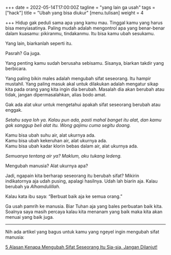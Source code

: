 +++
date = 2022-05-14T17:00:00Z
tagline = "yang lain ga usah"
tags = ["hack"]
title = "Ubah yang bisa diukur"
[menu.tulisan]
weight = 4

+++
Hidup gak peduli sama apa yang kamu mau. Tinggal kamu yang harus bisa menyiasatinya. Paling mudah adalah mengontrol apa yang benar-benar dalam kuasamu: pikiranmu, tindakanmu. Itu bisa kamu ubah sesukamu.

Yang lain, biarkanlah seperti itu.

Pasrah? Ga juga.

Yang penting kamu sudah berusaha sebisamu. Sisanya, biarkan takdir yang berbicara.

Yang paling bikin males adalah mengubah sifat seseorang. Itu hampir mustahil. Yang paling masuk akal untuk dilakukan adalah mengatur sikap kita pada orang yang kita ingin dia berubah. Masalah dia akan berubah atau tidak, jangan dipermasalahkan, alias bodo amat.

Gak ada alat ukur untuk mengetahui apakah sifat seseorang berubah atau enggak.

_Setahu saya loh ya. Kalau pun ada, pasti mahal banget itu alat, dan kamu gak sanggup beli alat itu. Wong gajimu cuma segitu doang._

Kamu bisa ubah suhu air, alat ukurnya ada.  
Kamu bisa ubah kekeruhan air, alat ukurnya ada.  
Kamu bisa ubah kadar klorin bebas dalam air, alat ukurnya ada.

_Semuanya tentang air ya? Maklum, aku tukang ledeng._

Mengubah manusia? Alat ukurnya apa?

Jadi, ngapain kita berharap seseorang itu berubah sifat? Mikirin indikatornya aja udah pusing, apalagi hasilnya. Udah lah biarin aja. Kalau berubah ya _Alhamdulillah._

Kalau kata ibu saya: “Berbuat baik aja ke semua orang.”

Ga usah pamrih ke manusia. Biar Tuhan aja yang bales perbuatan baik kita. Soalnya saya masih percaya kalau kita menanam yang baik maka kita akan menuai yang baik juga.

***

Nih ada artikel yang bagus untuk kamu yang ngeyel ingin mengubah sifat manusia:

[5 Alasan Kenapa Mengubah Sifat Seseorang Itu Sia-sia, Jangan Dilanjut!](https://www.idntimes.com/life/inspiration/louisa-gabe/mengubah-sifat-seseorang-c1c2/5)